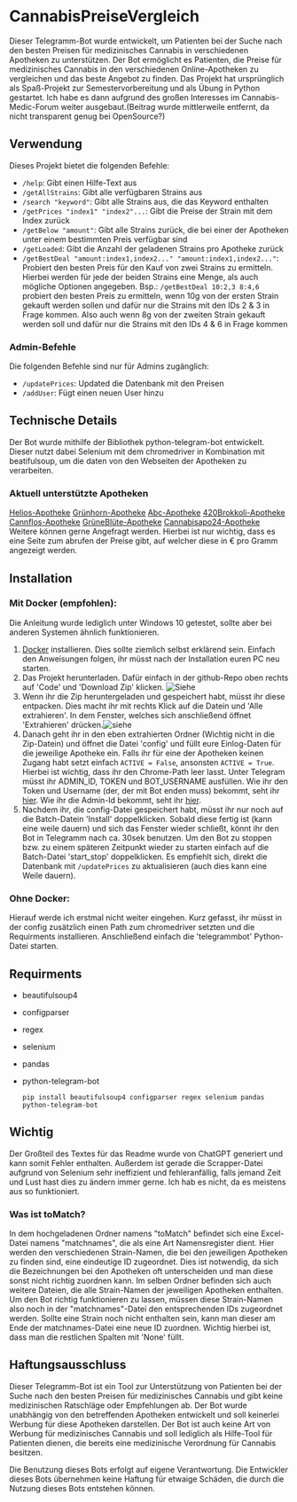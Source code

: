 
# CannabisPreiseVergleich
Dieser Telegramm-Bot wurde entwickelt, um Patienten bei der Suche nach den besten Preisen für medizinisches Cannabis in verschiedenen Apotheken zu unterstützen. Der Bot ermöglicht es Patienten, die Preise für medizinisches Cannabis in den verschiedenen Online-Apotheken zu vergleichen und das beste Angebot zu finden. Das Projekt hat ursprünglich als Spaß-Projekt zur Semestervorbereitung und als Übung in Python gestartet. Ich habe es dann aufgrund des großen Interesses im Cannabis-Medic-Forum  weiter ausgebaut.(Beitrag wurde mittlerweile entfernt, da nicht transparent genug bei OpenSource?)
## Verwendung

Dieses Projekt bietet die folgenden Befehle:

- `/help`: Gibt einen Hilfe-Text aus
- `/getAllStrains`: Gibt alle verfügbaren Strains aus
- `/search "keyword"`: Gibt alle Strains aus, die das Keyword enthalten
- `/getPrices "index1" "index2"...`: Gibt die Preise der Strain mit dem Index zurück
- `/getBelow "amount"`: Gibt alle Strains zurück, die bei einer der Apotheken unter einem bestimmten Preis verfügbar sind
- `/getLoaded`: Gibt die Anzahl der geladenen Strains pro Apotheke zurück
- `/getBestDeal "amount:index1,index2..." "amount:index1,index2..."`: Probiert den besten Preis für den Kauf von zwei Strains zu ermitteln. Hierbei werden für jede der beiden Strains eine Menge, als auch mögliche Optionen angegeben. Bsp.: `/getBestDeal 10:2,3 8:4,6` probiert den besten Preis zu ermitteln, wenn 10g von der ersten Strain gekauft werden sollen und dafür nur die Strains mit den IDs 2 & 3 in Frage kommen. Also auch wenn 8g von der zweiten Strain gekauft werden soll und dafür nur die Strains mit den IDs 4 & 6 in Frage kommen

### Admin-Befehle

Die folgenden Befehle sind nur für Admins zugänglich:

- `/updatePrices`: Updated die Datenbank mit den Preisen
- `/addUser`: Fügt einen neuen User hinzu


## Technische Details
Der Bot wurde mithilfe der Bibliothek python-telegram-bot entwickelt. Dieser nutzt dabei Selenium mit dem chromedriver in Kombination mit beatifulsoup, um die daten von den Webseiten der Apotheken zu verarbeiten.
### Aktuell unterstützte Apotheken
[Helios-Apotheke](https://helios-cannabis.de/)
[Grünhorn-Apotheke](https://www.gruenhorn.de/)
[Abc-Apotheke](https://abc-cannabis.de/)
[420Brokkoli-Apotheke](https://420brokkoli.de/)
[Cannflos-Apotheke](https://cannflos-apo.de/)
[GrüneBlüte-Apotheke](https://gruenebluete.de/)
[Cannabisapo24-Apotheke](https://cannabisapo24.de/)
Weitere können gerne Angefragt werden. Hierbei ist nur wichtig, dass es eine Seite zum abrufen der Preise gibt, auf welcher diese in € pro Gramm angezeigt werden.
## Installation
### Mit Docker (empfohlen):
Die Anleitung wurde lediglich unter Windows 10 getestet, sollte aber bei anderen Systemen ähnlich funktionieren.
1. [Docker](https://www.docker.com/products/docker-desktop/) installieren. Dies sollte ziemlich selbst erklärend sein. Einfach den Anweisungen folgen, ihr müsst nach der Installation euren PC neu starten.
2. Das Projekt herunterladen. Dafür einfach in der github-Repo oben rechts auf 'Code' und 'Download Zip' klicken. ![Siehe](https://i.imgur.com/XlUk5I3.png)
3. Wenn ihr die Zip heruntergeladen und gespeichert habt, müsst ihr diese entpacken. Dies macht ihr mit rechts Klick auf die Datein und 'Alle extrahieren'.  In dem Fenster, welches sich anschließend öffnet  'Extrahieren' drücken.![siehe](https://i.imgur.com/wwZ7FFB.png)
4. Danach geht ihr in den eben extrahierten Ordner (Wichtig nicht in die Zip-Datein) und öffnet die Datei 'config' und füllt eure Einlog-Daten für die jeweilige Apotheke ein. Falls ihr für eine der Apotheken keinen Zugang habt setzt einfach `ACTIVE = False`, ansonsten `ACTIVE = True`.
Hierbei ist wichtig, dass ihr den Chrome-Path leer lasst. 
Unter Telegram müsst ihr ADMIN_ID, TOKEN und BOT_USERNAME ausfüllen. Wie ihr den Token und Username (der, der mit Bot enden muss) bekommt, seht ihr [hier](https://www.siteguarding.com/en/how-to-get-telegram-bot-api-token).
Wie ihr die Admin-Id bekommt, seht ihr [hier](https://cobrasystems.nl/telegram-user-id/).
5.  Nachdem ihr, die config-Datei gespeichert habt, müsst ihr nur noch auf die Batch-Datein 'Install' doppelklicken. Sobald diese fertig ist (kann eine weile dauern) und sich das Fenster wieder schließt, könnt ihr den Bot in Telegramm nach ca. 30sek benutzen. Um den Bot zu stoppen bzw. zu einem späteren Zeitpunkt wieder zu starten einfach auf die Batch-Datei 'start_stop' doppelklicken. Es empfiehlt sich, direkt die Datenbank mit `/updatePrices` zu aktualisieren (auch dies kann eine Weile dauern).
### Ohne Docker:
Hierauf werde ich erstmal nicht weiter eingehen. Kurz gefasst, ihr müsst in der config zusätzlich einen Path zum chromedriver setzten und die Requirments installieren. Anschließend einfach die 'telegrammbot' Python-Datei starten.

## Requirments
-   beautifulsoup4
-   configparser
-   regex
-   selenium
-   pandas
-   python-telegram-bot

    `pip install beautifulsoup4 configparser regex selenium pandas python-telegram-bot`

## Wichtig 
Der Großteil des Textes für das Readme wurde von ChatGPT generiert und kann somit Fehler enthalten. 
Außerdem ist gerade die Scrapper-Datei aufgrund von Selenium sehr ineffizient und fehleranfällig, falls jemand Zeit und Lust hast dies zu ändern immer gerne. Ich hab es nicht, da es meistens aus so funktioniert.
### Was ist toMatch?
In dem hochgeladenen Ordner namens "toMatch" befindet sich eine Excel-Datei namens "matchnames", die als eine Art Namensregister dient. Hier werden den verschiedenen Strain-Namen, die bei den jeweiligen Apotheken zu finden sind, eine eindeutige ID zugeordnet. Dies ist notwendig, da sich die Bezeichnungen bei den Apotheken oft unterscheiden und man diese sonst nicht richtig zuordnen kann.
Im selben Ordner befinden sich auch weitere Dateien, die alle Strain-Namen der jeweiligen Apotheken enthalten. Um den Bot richtig funktionieren zu lassen, müssen diese Strain-Namen also noch in der "matchnames"-Datei den entsprechenden IDs zugeordnet werden.
Sollte eine Strain noch nicht enthalten sein, kann man dieser am Ende der matchnames-Datei eine neue ID zuordnen. Wichtig hierbei ist, dass man die restlichen Spalten mit 'None' füllt.

## Haftungsausschluss

Dieser Telegramm-Bot ist ein Tool zur Unterstützung von Patienten bei der Suche nach den besten Preisen für medizinisches Cannabis und gibt keine medizinischen Ratschläge oder Empfehlungen ab. Der Bot wurde unabhängig von den betreffenden Apotheken entwickelt und soll keinerlei Werbung für diese Apotheken darstellen. Der Bot ist auch keine Art von Werbung für medizinisches Cannabis und soll lediglich als Hilfe-Tool für Patienten dienen, die bereits eine medizinische Verordnung für Cannabis besitzen.

Die Benutzung dieses Bots erfolgt auf eigene Verantwortung. Die Entwickler dieses Bots übernehmen keine Haftung für etwaige Schäden, die durch die Nutzung dieses Bots entstehen können.
